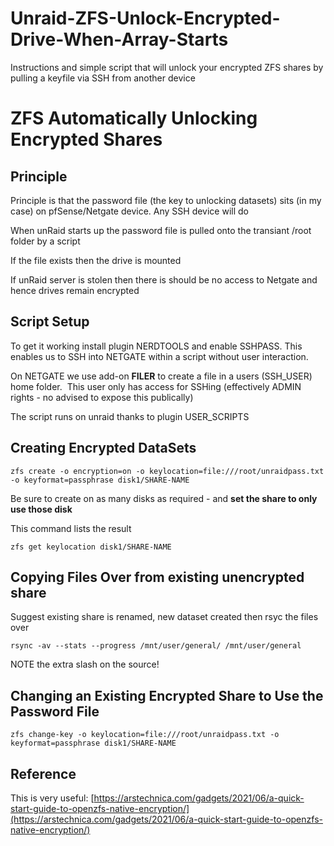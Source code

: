 # Unraid-ZFS-Unlock-Encrypted-Drive-When-Array-Starts
Instructions and simple script that will unlock your encrypted ZFS shares by pulling a keyfile via SSH from another device

# ZFS Automatically Unlocking Encrypted Shares
Principle
---------

Principle is that the password file (the key to unlocking datasets) sits (in my case) on pfSense/Netgate device.  Any SSH device will do

When unRaid starts up the password file is pulled onto the transiant /root folder by a script

If the file exists then the drive is mounted

If unRaid server is stolen then there is should be no access to Netgate and hence drives remain encrypted

Script Setup
-----

To get it working install plugin NERDTOOLS and enable SSHPASS. This enables us to SSH into NETGATE within a script without user interaction.

On NETGATE we use add-on **FILER** to create a file in a users (SSH\_USER) home folder.  This user only has access for SSHing (effectively ADMIN rights - no advised to expose this publically)

The script runs on unraid thanks to plugin USER\_SCRIPTS

Creating Encrypted DataSets
---------------------------

```text-x-sh
zfs create -o encryption=on -o keylocation=file:///root/unraidpass.txt -o keyformat=passphrase disk1/SHARE-NAME
```

Be sure to create on as many disks as required - and **set the share to only use those disk**

This command lists the result

```text-x-sh
zfs get keylocation disk1/SHARE-NAME
```

Copying Files Over from existing unencrypted share
------------------

Suggest existing share is renamed, new dataset created then rsyc the files over

```text-x-sh
rsync -av --stats --progress /mnt/user/general/ /mnt/user/general
```
NOTE the extra slash on the source!


Changing an Existing Encrypted Share to Use the Password File
-------------------------------------------------------------

```text-x-sh
zfs change-key -o keylocation=file:///root/unraidpass.txt -o keyformat=passphrase disk1/SHARE-NAME
```

Reference
---------

This is very useful: [https://arstechnica.com/gadgets/2021/06/a-quick-start-guide-to-openzfs-native-encryption/](https://arstechnica.com/gadgets/2021/06/a-quick-start-guide-to-openzfs-native-encryption/)
